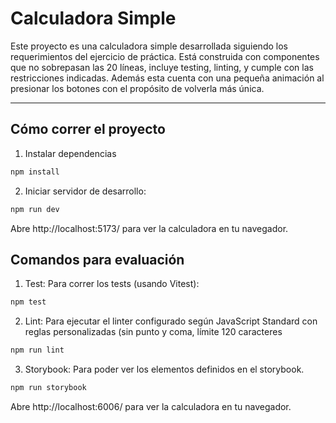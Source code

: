 # Calculadora Simple

Este proyecto es una calculadora simple desarrollada siguiendo los requerimientos del ejercicio de práctica. Está construida con componentes que no sobrepasan las 20 líneas, incluye testing, linting, y cumple con las restricciones indicadas. Además esta cuenta con una pequeña animación al presionar los botones con el propósito de volverla más única.

---

## Cómo correr el proyecto

1. Instalar dependencias
```bash
npm install
```

2. Iniciar servidor de desarrollo:
```bash
npm run dev
```

Abre http://localhost:5173/ para ver la calculadora en tu navegador.

## Comandos para evaluación

1. Test: Para correr los tests (usando Vitest):
```bash
npm test
```

2. Lint: Para ejecutar el linter configurado según JavaScript Standard con reglas personalizadas (sin punto y coma, límite 120 caracteres
```bash
npm run lint
```
3. Storybook: Para poder ver los elementos definidos en el storybook.
```bash
npm run storybook
```
Abre http://localhost:6006/ para ver la calculadora en tu navegador.

